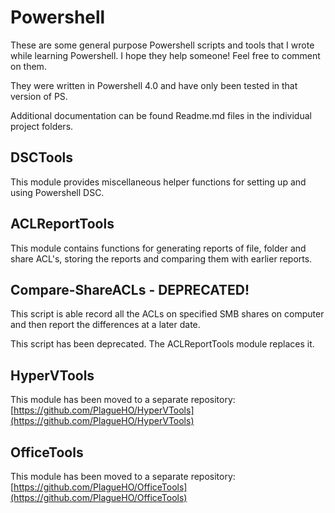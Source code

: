 Powershell
==========

These are some general purpose Powershell scripts and tools that I wrote while learning Powershell. I hope they help someone! Feel free to comment on them.

They were written in Powershell 4.0 and have only been tested in that version of PS.

Additional documentation can be found Readme.md files in the individual project folders.

## DSCTools
This module provides miscellaneous helper functions for setting up and using Powershell DSC.

## ACLReportTools
This module contains functions for generating reports of file, folder and share ACL's, storing the reports and comparing them with earlier reports.

## Compare-ShareACLs - DEPRECATED!
This script is able record all the ACLs on specified SMB shares on computer and then report
the differences at a later date.

This script has been deprecated. The ACLReportTools module replaces it.

## HyperVTools
This module has been moved to a separate repository:
[https://github.com/PlagueHO/HyperVTools](https://github.com/PlagueHO/HyperVTools)

## OfficeTools
This module has been moved to a separate repository:
[https://github.com/PlagueHO/OfficeTools](https://github.com/PlagueHO/OfficeTools)